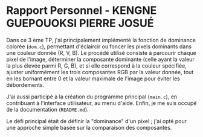 # Rapport Personnel - KENGNE GUEPOUOKSI PIERRE JOSUÉ

Dans ce 3 ème TP, j'ai principalement implémenté la fonction de dominance colorée (`dom.c`), permettant d'éclaircir ou foncer les pixels dominants dans une couleur donnée (R, V, B). Le procédé utilisé consiste à parcourir chaque pixel de l'image, déterminer la composante dominante (celle ayant la valeur la plus élevée parmi R, G, B), et si elle correspond à la couleur spécifiée, ajuster uniformément les trois composantes RGB par la valeur donnée, tout en les bornant entre 0 et la valeur maximale de l'image pour éviter les débordements.

J'ai aussi participé à la création du programme principal (`main.c`), en contribuant à l'interface utilisateur, au menu d'aide. Enfin, je me suis occupé de la documentation (`README.md`).

Le défi principal était de définir la "dominance" d'un pixel ; j'ai opté pour une approche simple basée sur la comparaison des composantes.